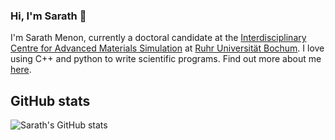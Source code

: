 ### Hi, I'm Sarath 👋

I'm Sarath Menon, currently a doctoral candidate at the [Interdisciplinary Centre for Advanced Materials Simulation](http://www.icams.de/content/) at [Ruhr Universität Bochum](https://www.ruhr-uni-bochum.de/en). I love using C++ and python to write scientific programs. Find out more about me [here](https://sarathmenon.me/).

## GitHub stats
![Sarath's GitHub stats](https://github-readme-stats.vercel.app/api?username=srmnitc&show_icons=true&theme=light&count_private=true)

<!--
**srmnitc/srmnitc** is a ✨ _special_ ✨ repository because its `README.md` (this file) appears on your GitHub profile.

Here are some ideas to get you started:

- 🔭 I’m currently working on ...
- 🌱 I’m currently learning ...
- 👯 I’m looking to collaborate on ...
- 🤔 I’m looking for help with ...
- 💬 Ask me about ...
- 📫 How to reach me: ...
- 😄 Pronouns: ...
- ⚡ Fun fact: ...
-->
